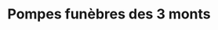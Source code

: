 ---
title: "Pompes funèbres des 3 monts"
url: /saint-martin-dary/pompes-funebres-des-3-monts/
shop: directeurs de funérailles
---